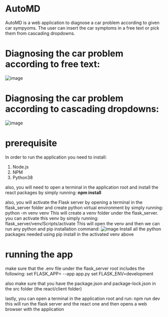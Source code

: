 # AutoMD

AutoMD is a web application to diagnose a car problem according to given car sympyoms.
The user can insert the car symptoms in a free text or pick them from cascading dropdowns.

# Diagnosing the car problem according to free text:
![image](https://user-images.githubusercontent.com/99175298/214261401-54df7e4c-0b29-4a15-a8ca-8d907d1c3e2b.png)

# Diagnosing the car problem according to cascading dropdowns:
![image](https://user-images.githubusercontent.com/99175298/214261511-884c3542-7f10-4054-9266-f7e404988a16.png)

# prerequisite 
In order to run the application you need to install:
1. Node.js
2. NPM
3. Python38

also,
you will need to open a terminal in the application root and install the react packages by simply running:
**npm install**

also, 
you will activate the Flask server by opening a terminal in the flask_server folder and create python virtual environment by simply running:
python -m venv venv
This will create a venv folder under the flask_server. you can activate this venv by simply running:
flask_server/venv/Scripts/activate 
This will open the venv and then we can run any python and pip installation command:
![image](https://user-images.githubusercontent.com/99175298/214264559-28b9697a-ae11-4387-8ad3-d3884f84aa69.png)
Install all the python packages needed using pip install in the activated venv above 

# running the app
make sure that the .env file under the flask_server root includes the following:
set FLASK_APP= --app app.py 
set FLASK_ENV=development

also make sure that you have the package.json and package-lock.json in the src folder (the react/client folder)

lastly, you can open a terminal in the application root and run: 
npm run dev
this will run the flask server and the react one and then opens a web browser with the application 

